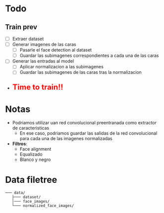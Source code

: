 # Todo

## Train prev
- [ ] Extraer dataset
- [ ] Generar imagenes de las caras
  - [ ] Pasarle el face detection al dataset
  - [ ] Guardar las subimagenes correspondientes a cada una de las caras
- [ ] Generar las entradas al model
  - [ ] Aplicar normalizacion a las subimagenes
  - [ ] Guardar las subimagenes de las caras tras la normalizacion
- **<p style="color:red;font-size: 1.5rem">Time to train!!</p>**

# Notas

* Podriamos utilizar uan red convolucional preentranada como extractor de caracteristicas
    * En ese caso, podriamos guardar las salidas de la red convolucional para cada una de las imagenes normalizadas
* **Filtros**:
  * Face alignment
  * Equalizado
  * Blanco y negro

# Data filetree
```
─── data/
   ├─── dataset/
   │─── face_images/
   └─── normalized_face_images/
```